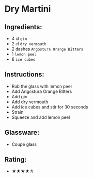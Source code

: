 # Dry Martini

## Ingredients:
- 4 cl `gin`
- 2 cl `dry vermouth`
- 2 dashes `Angostura Orange Bitters`
- 1 `lemon peel`
- 8 `ice cubes`

## Instructions:
- Rub the glass with lemon peel
- Add Angostura Orange Bitters
- Add gin
- Add dry vermouth
- Add ice cubes and stir for 30 seconds
- Strain
- Squeeze and add lemon peel

## Glassware:
- Coupe glass

## Rating:
- ★★★★☆